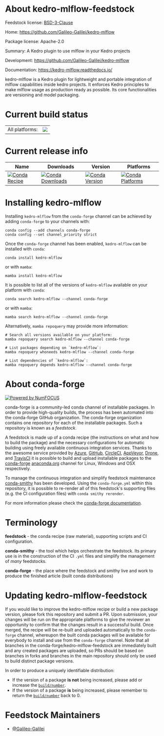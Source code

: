 About kedro-mlflow-feedstock
============================

Feedstock license: [BSD-3-Clause](https://github.com/conda-forge/kedro-mlflow-feedstock/blob/main/LICENSE.txt)

Home: https://github.com/Galileo-Galilei/kedro-mlflow

Package license: Apache-2.0

Summary: A Kedro plugin to use mlflow in your Kedro projects

Development: https://github.com/Galileo-Galilei/kedro-mlflow

Documentation: https://kedro-mlflow.readthedocs.io/

kedro-mlflow is a Kedro plugin for lightweight and portable integration of mlflow capabilities inside kedro projects.
It enforces Kedro principles to make mlflow usage as production ready as possible.
Its core functionalities are versioning and model packaging.


Current build status
====================


<table><tr><td>All platforms:</td>
    <td>
      <a href="https://dev.azure.com/conda-forge/feedstock-builds/_build/latest?definitionId=15777&branchName=main">
        <img src="https://dev.azure.com/conda-forge/feedstock-builds/_apis/build/status/kedro-mlflow-feedstock?branchName=main">
      </a>
    </td>
  </tr>
</table>

Current release info
====================

| Name | Downloads | Version | Platforms |
| --- | --- | --- | --- |
| [![Conda Recipe](https://img.shields.io/badge/recipe-kedro--mlflow-green.svg)](https://anaconda.org/conda-forge/kedro-mlflow) | [![Conda Downloads](https://img.shields.io/conda/dn/conda-forge/kedro-mlflow.svg)](https://anaconda.org/conda-forge/kedro-mlflow) | [![Conda Version](https://img.shields.io/conda/vn/conda-forge/kedro-mlflow.svg)](https://anaconda.org/conda-forge/kedro-mlflow) | [![Conda Platforms](https://img.shields.io/conda/pn/conda-forge/kedro-mlflow.svg)](https://anaconda.org/conda-forge/kedro-mlflow) |

Installing kedro-mlflow
=======================

Installing `kedro-mlflow` from the `conda-forge` channel can be achieved by adding `conda-forge` to your channels with:

```
conda config --add channels conda-forge
conda config --set channel_priority strict
```

Once the `conda-forge` channel has been enabled, `kedro-mlflow` can be installed with `conda`:

```
conda install kedro-mlflow
```

or with `mamba`:

```
mamba install kedro-mlflow
```

It is possible to list all of the versions of `kedro-mlflow` available on your platform with `conda`:

```
conda search kedro-mlflow --channel conda-forge
```

or with `mamba`:

```
mamba search kedro-mlflow --channel conda-forge
```

Alternatively, `mamba repoquery` may provide more information:

```
# Search all versions available on your platform:
mamba repoquery search kedro-mlflow --channel conda-forge

# List packages depending on `kedro-mlflow`:
mamba repoquery whoneeds kedro-mlflow --channel conda-forge

# List dependencies of `kedro-mlflow`:
mamba repoquery depends kedro-mlflow --channel conda-forge
```


About conda-forge
=================

[![Powered by
NumFOCUS](https://img.shields.io/badge/powered%20by-NumFOCUS-orange.svg?style=flat&colorA=E1523D&colorB=007D8A)](https://numfocus.org)

conda-forge is a community-led conda channel of installable packages.
In order to provide high-quality builds, the process has been automated into the
conda-forge GitHub organization. The conda-forge organization contains one repository
for each of the installable packages. Such a repository is known as a *feedstock*.

A feedstock is made up of a conda recipe (the instructions on what and how to build
the package) and the necessary configurations for automatic building using freely
available continuous integration services. Thanks to the awesome service provided by
[Azure](https://azure.microsoft.com/en-us/services/devops/), [GitHub](https://github.com/),
[CircleCI](https://circleci.com/), [AppVeyor](https://www.appveyor.com/),
[Drone](https://cloud.drone.io/welcome), and [TravisCI](https://travis-ci.com/)
it is possible to build and upload installable packages to the
[conda-forge](https://anaconda.org/conda-forge) [anaconda.org](https://anaconda.org/)
channel for Linux, Windows and OSX respectively.

To manage the continuous integration and simplify feedstock maintenance
[conda-smithy](https://github.com/conda-forge/conda-smithy) has been developed.
Using the ``conda-forge.yml`` within this repository, it is possible to re-render all of
this feedstock's supporting files (e.g. the CI configuration files) with ``conda smithy rerender``.

For more information please check the [conda-forge documentation](https://conda-forge.org/docs/).

Terminology
===========

**feedstock** - the conda recipe (raw material), supporting scripts and CI configuration.

**conda-smithy** - the tool which helps orchestrate the feedstock.
                   Its primary use is in the construction of the CI ``.yml`` files
                   and simplify the management of *many* feedstocks.

**conda-forge** - the place where the feedstock and smithy live and work to
                  produce the finished article (built conda distributions)


Updating kedro-mlflow-feedstock
===============================

If you would like to improve the kedro-mlflow recipe or build a new
package version, please fork this repository and submit a PR. Upon submission,
your changes will be run on the appropriate platforms to give the reviewer an
opportunity to confirm that the changes result in a successful build. Once
merged, the recipe will be re-built and uploaded automatically to the
`conda-forge` channel, whereupon the built conda packages will be available for
everybody to install and use from the `conda-forge` channel.
Note that all branches in the conda-forge/kedro-mlflow-feedstock are
immediately built and any created packages are uploaded, so PRs should be based
on branches in forks and branches in the main repository should only be used to
build distinct package versions.

In order to produce a uniquely identifiable distribution:
 * If the version of a package **is not** being increased, please add or increase
   the [``build/number``](https://docs.conda.io/projects/conda-build/en/latest/resources/define-metadata.html#build-number-and-string).
 * If the version of a package **is** being increased, please remember to return
   the [``build/number``](https://docs.conda.io/projects/conda-build/en/latest/resources/define-metadata.html#build-number-and-string)
   back to 0.

Feedstock Maintainers
=====================

* [@Galileo-Galilei](https://github.com/Galileo-Galilei/)

